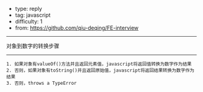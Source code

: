 
- type: reply
- tag: javascript
- difficulty:  1
- from: https://github.com/qiu-deqing/FE-interview

--------

对象到数字的转换步骤

---------


    1. 如果对象有valueOf()方法并且返回元素值，javascript将返回值转换为数字作为结果
    2. 否则，如果对象有toString()并且返回原始值，javascript将返回结果转换为数字作为结果
    3. 否则，throws a TypeError


